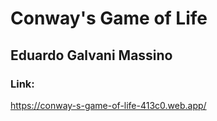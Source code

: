 # Conway's Game of Life

## Eduardo Galvani Massino

### Link:

https://conway-s-game-of-life-413c0.web.app/